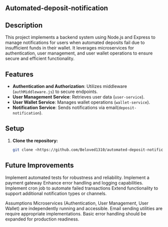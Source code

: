 ## Automated-deposit-notification


## Description
This project implements a backend system using Node.js and Express to manage notifications for users when automated deposits fail due to insufficient funds in their wallet. It leverages microservices for authentication, user management, and user wallet operations to ensure secure and efficient functionality.

## Features
- **Authentication and Authorization**: Utilizes middleware (`authMiddleware.js`) to secure endpoints.
- **User Management Service**: Retrieves user data (`user-service`).
- **User Wallet Service**: Manages wallet operations (`wallet-service`).
- **Notification Service**: Sends notifications via email(`deposit-notification`).

## Setup
1. **Clone the repository:**
   ```bash
   git clone <https://github.com/Beloved1310/automated-deposit-notification>
   

## Future Improvements
Implement automated tests for robustness and reliability.
Implement a payment gateway 
Enhance error handling and logging capabilities.
Implement cron job to automate failed transactions 
Extend functionality to support additional notification types or channels.

Assumptions
Microservices (Authentication, User Management, User Wallet) are independently running and accessible.
Email sending utilities are require appropriate implementations.
Basic error handling should be expanded for production readiness.
